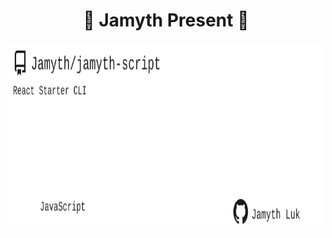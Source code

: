 <!-- built at 12/1/2023, 10:12:10 PM -->
<h1 align="center">
🎉 Jamyth Present 🎉
</h1>
<p align="center">
    <a href="https://github.com/Jamyth/jamyth-script">
        <img width="1000" height="300" src="./readme.svg" />
    </a>
</p>